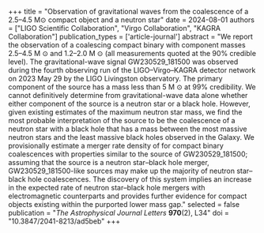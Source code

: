 +++
title = "Observation of gravitational waves from the coalescence of a 2.5–4.5 M⊙ compact object and a neutron star"
date = 2024-08-01
authors = ["LIGO Scientific Collaboration", "Virgo Collaboration", "KAGRA Collaboration"]
publication_types = ['article-journal']
abstract = "We report the observation of a coalescing compact binary with component masses 2.5–4.5 M ⊙ and 1.2–2.0 M ⊙ (all measurements quoted at the 90% credible level). The gravitational-wave signal GW230529_181500 was observed during the fourth observing run of the LIGO–Virgo–KAGRA detector network on 2023 May 29 by the LIGO Livingston observatory. The primary component of the source has a mass less than 5 M ⊙ at 99% credibility. We cannot definitively determine from gravitational-wave data alone whether either component of the source is a neutron star or a black hole. However, given existing estimates of the maximum neutron star mass, we find the most probable interpretation of the source to be the coalescence of a neutron star with a black hole that has a mass between the most massive neutron stars and the least massive black holes observed in the Galaxy. We provisionally estimate a merger rate density of  for compact binary coalescences with properties similar to the source of GW230529_181500; assuming that the source is a neutron star–black hole merger, GW230529_181500-like sources may make up the majority of neutron star–black hole coalescences. The discovery of this system implies an increase in the expected rate of neutron star–black hole mergers with electromagnetic counterparts and provides further evidence for compact objects existing within the purported lower mass gap."
selected = false
publication = "*The Astrophysical Journal Letters* **970**(2), L34"
doi = "10.3847/2041-8213/ad5beb"
+++
